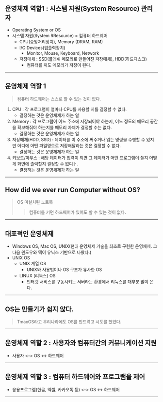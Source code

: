 ## 운영체제 역할1 : 시스템 자원(System Resource) 관리자
* Operating System or OS
* 시스템 자원(System RResource) = 컴퓨터 하드웨어
    + CPU(중앙처리장치), Memory (DRAM, RAM)
    + I/O Devices(입출력장치)
        - Monitor, Mouse, Keyboard, Network
    + 저장매체 : SSD(플래쉬 메모리로 만들어진 저장매체), HDD(하드디스크)
        - 컴퓨터를 꺼도 메모리가 저장이 된다.

---
## 운영체제 역할 1
> 컴퓨터 하드웨어는 스스로 할 수 있는 것이 없다.
1. CPU : 각 프로그램이 얼마나 CPU를 사용할 지를 결정할 수 없다.
    + 결정하는 것은 운영체제가 하는 일
2. Memory : 각 프로그램이 어느 주소에 저장되어야 하는지, 어느 정도의 메모리 공간을 확보해줘야 하는지를 메모리 자체가 결정할 수는 없다.
    + 결정하는 것은 운영체제가 하는 일
3. 저장매체(HDD, SSD) : 데이터를 이 주소에 써주거나 읽는 명령을 수행할 수 있지만 어디에 어떤 파일명으로 저장해달라는 것은 결정할 수 없다.
    + 결정하는 것은 운영체제가 하는 일
4. 키보드/마우스 : 해당 데이터가 입력이 되면 그 데이터가 어떤 프로그램이 쓸지 어떻게 화면에 출력할지 결정할 수 없디ㅏ.
    + 결정하는 것은 운영체제가 하는 일

---
## How did we ever run Computer without OS?
> OS 미설치된 노트북
>> 컴퓨터를 키면 하드웨어가 있어도 할 수 있는 것이 없다.

---
## 대표적인 운영체제
* Windows OS, Mac OS, UNIX(현대 운영체제 기술을 최초로 구현한 운영체제. 그 다음 윈도우와 맥이 유닉스 기반으로 나왔다.)
* UNIX OS
    + UNIX 계열 OS
        - UNIX와 사용법이나 OS 구조가 유사한 OS
    + LINUX (리눅스) OS
        - 인터넷 서비스를 구동시키는 서버라는 환경에서 리눅스를 대부분 많이 쓴다.

---
## OS는 만들기가 쉽지 않다.
> TmaxOS라고 우리나라에도 OS를 만드려고 시도를 했었다.

---
## 운영체제 역할 2 : 사용자와 컴퓨터간의 커뮤니케이션 지원
* 사용자 <-> OS <-> 하드웨어

---
## 운영체제 역할 3 : 컴퓨터 하드웨어와 프로그램을 제어
* 응용프로그램(한글, 엑셀, 카카오톡 등)  <-> OS <-> 하드웨어

---

